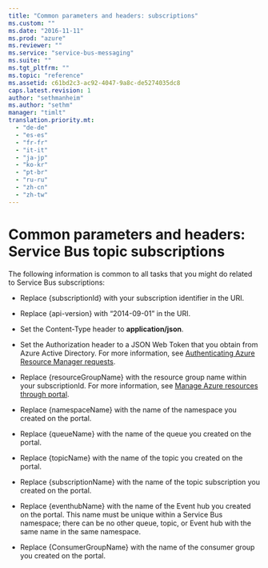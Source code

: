 ```yaml
---
title: "Common parameters and headers: subscriptions"
ms.custom: ""
ms.date: "2016-11-11"
ms.prod: "azure"
ms.reviewer: ""
ms.service: "service-bus-messaging"
ms.suite: ""
ms.tgt_pltfrm: ""
ms.topic: "reference"
ms.assetid: c61bd2c3-ac92-4047-9a8c-de5274035dc8
caps.latest.revision: 1
author: "sethmanheim"
ms.author: "sethm"
manager: "timlt"
translation.priority.mt: 
  - "de-de"
  - "es-es"
  - "fr-fr"
  - "it-it"
  - "ja-jp"
  - "ko-kr"
  - "pt-br"
  - "ru-ru"
  - "zh-cn"
  - "zh-tw"
---
```


# Common parameters and headers: Service Bus topic subscriptions
  
 The following information is common to all tasks that you might do related to Service Bus subscriptions:  
  
-   Replace {subscriptionId} with your subscription identifier in the URI.  
  
-   Replace {api-version} with “2014-09-01” in the URI.  
  
-   Set the Content-Type header to **application/json**.  
  
-   Set the Authorization header to a JSON Web Token that you obtain from Azure Active Directory. For more information, see [Authenticating Azure Resource Manager requests](/rest/api/resources).  
  
-   Replace {resourceGroupName} with the resource group name within your subscriptionId. For more information, see [Manage Azure resources through portal](/azure/azure-resource-manager/resource-group-portal#manage-resource-groups).  
  
-   Replace {namespaceName} with the name of the namespace you created on the portal.  
  
-   Replace {queueName} with the name of the queue you created on the portal.  
  
-   Replace {topicName} with the name of the topic you created on the portal.  
  
-   Replace {subscriptionName} with the name of the topic subscription you created on the portal.  
  
-   Replace {eventhubName} with the name of the Event hub you created on the portal. This name must be unique within a Service Bus namespace; there can be no other queue, topic, or Event hub with the same name in the same namespace.  
  
-   Replace {ConsumerGroupName} with the name of the consumer group you created on the portal.  
